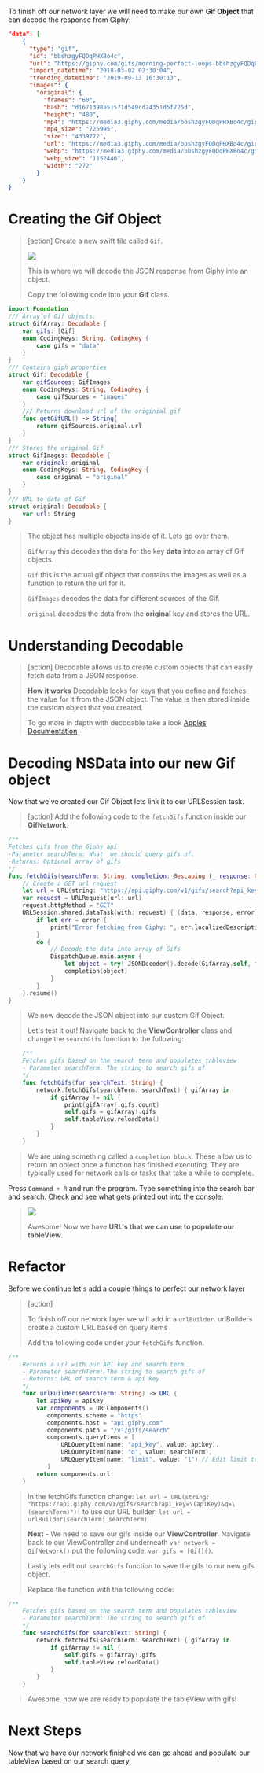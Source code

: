 
To finish off our network layer we will need to make our own **Gif Object** that can decode the response from Giphy:

```JSON
"data": [
    {
      "type": "gif",
      "id": "bbshzgyFQDqPHXBo4c",
      "url": "https://giphy.com/gifs/morning-perfect-loops-bbshzgyFQDqPHXBo4c",
      "import_datetime": "2018-03-02 02:30:04",
      "trending_datetime": "2019-09-13 16:30:13",
      "images": {
        "original": {
          "frames": "60",
          "hash": "d1671398a51571d549cd24351d5f725d",
          "height": "480",
          "mp4": "https://media3.giphy.com/media/bbshzgyFQDqPHXBo4c/giphy.mp4?cid=c75b6a02f7ad60b4f7f98b826a7838f4a9270d23555cfb67&rid=giphy.mp4",
          "mp4_size": "725995",
          "size": "4339772",
          "url": "https://media3.giphy.com/media/bbshzgyFQDqPHXBo4c/giphy.gif?cid=c75b6a02f7ad60b4f7f98b826a7838f4a9270d23555cfb67&rid=giphy.gif",
          "webp": "https://media3.giphy.com/media/bbshzgyFQDqPHXBo4c/giphy.webp?cid=c75b6a02f7ad60b4f7f98b826a7838f4a9270d23555cfb67&rid=giphy.webp",
          "webp_size": "1152446",
          "width": "272"
        }
    }
}
```

# Creating the Gif Object

> [action]
>Create a new swift file called `Gif`.
>
> ![](./assets/GifCreate.png)
>
> This is where we will decode the JSON response from Giphy into an object.
>
> Copy the following code into your **Gif** class.
>
```Swift
import Foundation
/// Array of Gif objects.
struct GifArray: Decodable {
    var gifs: [Gif]
    enum CodingKeys: String, CodingKey {
        case gifs = "data"
    }
}
/// Contains giph properties
struct Gif: Decodable {
    var gifSources: GifImages
    enum CodingKeys: String, CodingKey {
        case gifSources = "images"
    }
    /// Returns download url of the originial gif
    func getGifURL() -> String{
        return gifSources.original.url
    }
}
/// Stores the original Gif
struct GifImages: Decodable {
    var original: original
    enum CodingKeys: String, CodingKey {
        case original = "original"
    }
}
/// URL to data of Gif
struct original: Decodable {
    var url: String
}
```
>
> The object has multiple objects inside of it. Lets go over them.
>
> `GifArray` this decodes the data for the key **data** into an array of Gif objects.
>
> `Gif` this is the actual gif object that contains the images as well as a function to return the url for it.
>
> `GifImages` decodes the data for different sources of the Gif.
>
> `original` decodes the data from the **original** key and stores the URL.
>

# Understanding Decodable

> [action]
> Decodable allows us to create custom objects that can easily fetch data from a JSON response.
>
> **How it works** Decodable looks for keys that you define and fetches the value for it from the JSON object. The value is then stored inside the custom object that you created.
>
> To go more in depth with decodable take a look [Apples Documentation](https://developer.apple.com/documentation/foundation/archives_and_serialization/encoding_and_decoding_custom_types)
>

# Decoding NSData into our new Gif object

Now that we've created our Gif Object lets link it to our URLSession task.

> [action]
>Add the following code to the `fetchGifs` function inside our **GifNetwork**.
>
```Swift
/**
Fetches gifs from the Giphy api
-Parameter searchTerm: What  we should query gifs of.
-Returns: Optional array of gifs
*/
func fetchGifs(searchTerm: String, completion: @escaping (_ response: GifArray?) -> Void) {
    // Create a GET url request
    let url = URL(string: "https://api.giphy.com/v1/gifs/search?api_key=\(apiKey)&q=\(searchTerm)")!
    var request = URLRequest(url: url)
    request.httpMethod = "GET"
    URLSession.shared.dataTask(with: request) { (data, response, error) in
        if let err = error {
            print("Error fetching from Giphy: ", err.localizedDescription)
        }
        do {
            // Decode the data into array of Gifs
            DispatchQueue.main.async {
                let object = try! JSONDecoder().decode(GifArray.self, from: data!)
                completion(object)
            }
        }
    }.resume()
}
```
>
> We now decode the JSON object into our custom Gif Object.
>
> Let's test it out! Navigate back to the **ViewController** class and change the `searchGifs` function to the following:
>
```Swift
    /**
    Fetches gifs based on the search term and populates tableview
    - Parameter searchTerm: The string to search gifs of
    */
    func fetchGifs(for searchText: String) {
        network.fetchGifs(searchTerm: searchText) { gifArray in
            if gifArray != nil {
                print(gifArray!.gifs.count)
                self.gifs = gifArray!.gifs
                self.tableView.reloadData()
            }
        }
    }
```
>
> We are using something called a `completion block`. These allow us to return an object once a function has finished executing. They are typically used for network calls or tasks that take a while to complete.
>
Press `Command + R` and run the program. Type something into the search bar and search. Check and see what gets printed out into the console.
>
> ![](./assets/GifData.png)
>
> Awesome! Now we have **URL's that we can use to populate our tableView**.
>

# Refactor

Before we continue let's add a couple things to perfect our network layer

> [action]
>
> To finish off our network layer we will add in a `urlBuilder`. urlBuilders create a custom URL based on query items
>
> Add the following code under your `fetchGifs` function.
>
```Swift
/**
    Returns a url with our API key and search term
    - Parameter searchTerm: The string to search gifs of
    - Returns: URL of search term & api key
    */
    func urlBuilder(searchTerm: String) -> URL {
        let apikey = apiKey
        var components = URLComponents()
           components.scheme = "https"
           components.host = "api.giphy.com"
           components.path = "/v1/gifs/search"
           components.queryItems = [
               URLQueryItem(name: "api_key", value: apikey),
               URLQueryItem(name: "q", value: searchTerm),
               URLQueryItem(name: "limit", value: "1") // Edit limit to display more gifs
           ]
        return components.url!
    }
```
>
> In the fetchGifs function change: `let url = URL(string: "https://api.giphy.com/v1/gifs/search?api_key=\(apiKey)&q=\(searchTerm)")!` to use our URL builder: `let url = urlBuilder(searchTerm: searchTerm)`
>
> **Next** - We need to save our gifs inside our **ViewController**. Navigate back to our ViewController and underneath `var network = GifNetwork()` put the following code: `var gifs = [Gif]()`.
>
> Lastly lets edit out `searchGifs` function to save the gifs to our new gifs object.
>
> Replace the function with the following code:
>
```Swift
/**
    Fetches gifs based on the search term and populates tableview
    - Parameter searchTerm: The string to search gifs of
    */
    func searchGifs(for searchText: String) {
        network.fetchGifs(searchTerm: searchText) { gifArray in
            if gifArray != nil {
                self.gifs = gifArray!.gifs
                self.tableView.reloadData()
            }
        }
    }
```
>
> Awesome, now we are ready to populate the tableView with gifs!
>

# Next Steps

Now that we have our network finished we can go ahead and populate our tableView based on our search query.
